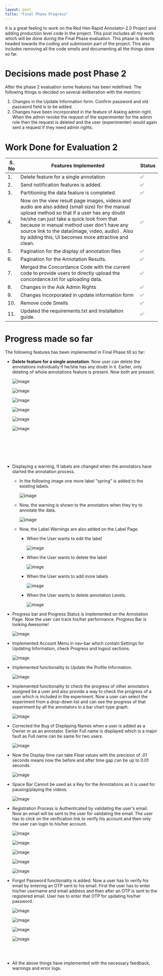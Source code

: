 ```yaml
---
layout: post
title: "Final Phase Progress"
---
```


It is a great feeling to work on the Red Hen Rapid Annotator-2.0 Project and adding production level code in the project. This post includes all my work which will be done during the Final Phase evaluation. This phase is directly headed towards the coding and submission part of the project. This also includes removing all the code smells and documenting all the things done so far.

# [](#header-1)Decisions made post Phase 2

After the phase 2 evaluation some features has been redefined. The following things is decided on several deliberation with the mentors:
1. Changes in the Update Information form. Confirm password and old password field is to be added.
2. Changes have been incorporated in the feature of Asking admin right. When the admin revoke the request of the experimenter for the admin role then the request is deleted and the user (experimenter) would again sent a request if they need admin rights.  

# [](#header-2) Work Done for Evaluation 2

| S. No | Features Implemented | Status  |
|---|-----|-----|
| 1. |Delete feature for a single annotation|   ✅ |
| 2.|Send notification features is added.|   ✅ |
| 3.| Partitioning the data feature is completed. | ✅ |
| 4. | Now on the view result page images, videos and audio are also added (small size) for the manual upload method so that if a user has any doubt he/she can just take a quick look from that because in manual method user  don't have any source link to the data(image, video, audio) . Also by adding this, UI becomes more attractive and clean.| ✅ |
| 5. | Pagination for the display of annotation files | ✅ |
| 6. | Pagination for the Annotation Results. | ✅ |
| 7. | Merged the Concordance Code with the current code to provide users  to directly upload the concordance.txt for uploading data.| ✅ |
| 8. | Changes in the Ask Admin Rights | ✅ |
| 9. | Changes incorporated in update information form | ✅ |
| 10. | Remove code Smells | ✅ |
| 11. | Updated the requirements.txt and Installation guide.| ✅ |

# [](#header-3) Progress made so far

The following features has been implemented in Final Phase till so far:

* **Delete feature for a single annotation**. Now user can delete the annotations individually if he/she has any doubt in it. Earlier, only deleting of whole annotations feature is present. Now both are present.
  

    ![image](https://github.com/gulshan-mittal/GSoC19-Blog/blob/master/assets/images/tag11.png?raw=true)


    ![image](https://github.com/gulshan-mittal/GSoC19-Blog/blob/master/assets/images/tag6.png?raw=true)
    
    ![image](https://github.com/gulshan-mittal/GSoC19-Blog/blob/master/assets/images/tag7.png?raw=true)
    
    ![image](https://github.com/gulshan-mittal/GSoC19-Blog/blob/master/assets/images/tag8.png?raw=true)


    ![image](https://github.com/gulshan-mittal/GSoC19-Blog/blob/master/assets/images/tag9.png?raw=true)
    
    ![image](https://github.com/gulshan-mittal/GSoC19-Blog/blob/master/assets/images/tag10.png?raw=true)


​    

​    

​    

* Displaying a warning, If labels are changed when the annotators have started the annotation process.

    * In the following image one more label "spring" is added to the existing labels.

        ![image](https://github.com/gulshan-mittal/GSoC19-Blog/blob/master/assets/images/changed_lables.png?raw=true)

    * Now, the warning is shown to the annotators when they try to annotate the data.

        ![image](https://github.com/gulshan-mittal/GSoC19-Blog/blob/master/assets/images/warning_labels.png?raw=true)

    * Now, the Label Warnings are also added on the Label Page.

        * When the User wants to edit the label

            ![image](https://github.com/gulshan-mittal/GSoC19-Blog/blob/master/assets/images/labels2.png?raw=true)

        * When the User wants to delete the label

            ![image](https://github.com/gulshan-mittal/GSoC19-Blog/blob/master/assets/images/label1.png?raw=true)

        * When the User wants to add more labels

            ![image](https://github.com/gulshan-mittal/GSoC19-Blog/blob/master/assets/images/labels3.png?raw=true)

        * When the User wants to delete annotation Levels.

            ![image](https://github.com/gulshan-mittal/GSoC19-Blog/blob/master/assets/images/labels4.png?raw=true)

* Progress bar and Progress Status is implemented on the Annotation Page. Now the user can track his/her performance. Progress Bar is looking Awesome! 

    ![image](https://github.com/gulshan-mittal/GSoC19-Blog/blob/master/assets/images/progress_bar.png?raw=true)

* Implemented Account Menu in nav-bar which contain Settings for Updating Information, check Progress and logout sections.

    ![image](https://github.com/gulshan-mittal/GSoC19-Blog/blob/master/assets/images/account_info.png?raw=true)

* Implemented functionality to Update the Profile Information.

    ![image](https://github.com/gulshan-mittal/GSoC19-Blog/blob/master/assets/images/update_info1.png?raw=true)

* Implemented functionality to check the progress of other annotators assigned be a user and also provide a way to check the progress of a user which is included in the experiment. Now a user can select the experiment from a drop-down list and can see the progress of that experiment by all the annotators in a bar chart type graph.

    ![image](https://github.com/gulshan-mittal/GSoC19-Blog/blob/master/assets/images/check_progress.png?raw=true)

* Corrected the Bug of Displaying Names when a user is added as a Owner or as an annotator.  Earlier Full name is displayed which is a major fault as Full name can be same for two users.

    ![image](https://github.com/gulshan-mittal/GSoC19-Blog/blob/master/assets/images/add_annotator.png?raw=true)

* Now the Display time can take Float values with the precision of .01 seconds means now the before and after time gap can be up to 0.01 seconds. 

    ![image](https://github.com/gulshan-mittal/GSoC19-Blog/blob/master/assets/images/display_time.png?raw=true)

* Space Bar Cannot be used as a Key for the Annotations as it is used for pausing/playing the videos.

    ![image](https://github.com/gulshan-mittal/GSoC19-Blog/blob/master/assets/images/space_key.png?raw=true)

* Registration Process is Authenticated by validating the user's email. Now an email will be sent to the user for validating the email. The user has to click on the verification link to verify his account and then only the user can login to his/her account.

    ![image](https://github.com/gulshan-mittal/GSoC19-Blog/blob/master/assets/images/otp_1.png?raw=true)

    ![image](https://github.com/gulshan-mittal/GSoC19-Blog/blob/master/assets/images/otp_2.png?raw=true)

    ![image](https://github.com/gulshan-mittal/GSoC19-Blog/blob/master/assets/images/otp_3.png?raw=true)

    ![image](https://github.com/gulshan-mittal/GSoC19-Blog/blob/master/assets/images/otp_4.png?raw=true)

    ![image](https://github.com/gulshan-mittal/GSoC19-Blog/blob/master/assets/images/otp_5.png?raw=true) 

* Forgot Password functionality is added. Now a user has to verify his email by entering an OTP sent to his email. First the user has to enter his/her username and email address and then after an OTP is sent to the registered email. User has to enter that OTP for updating his/her password. 

    ![image](https://github.com/gulshan-mittal/GSoC19-Blog/blob/master/assets/images/forgot_1.png?raw=true)


    ![image](https://github.com/gulshan-mittal/GSoC19-Blog/blob/master/assets/images/forgot_2.png?raw=true)


    ![image](https://github.com/gulshan-mittal/GSoC19-Blog/blob/master/assets/images/forgot_3.png?raw=true)


    ![image](https://github.com/gulshan-mittal/GSoC19-Blog/blob/master/assets/images/forgot_5.png?raw=true)


​    
​    

* All the above things have implemented with the necessary feedback, warnings and error logs. 
